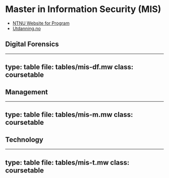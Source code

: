 # Master in Information Security (MIS)


* [NTNU Website for Program](https://www.ntnu.edu/studies/mis)
* [Utdanning.no](https://utdanning.no/utdanning/ntnu.no/master_information_security)


## Digital Forensics

---
type: table
file: tables/mis-df.mw
class: coursetable
---


## Management

---
type: table
file: tables/mis-m.mw
class: coursetable
---


## Technology
---
type: table
file: tables/mis-t.mw
class: coursetable
---